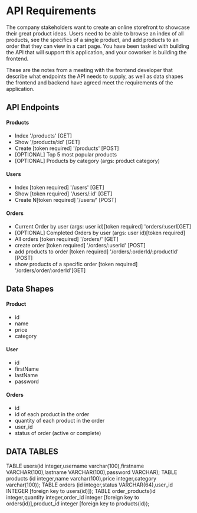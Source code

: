 # API Requirements
The company stakeholders want to create an online storefront to showcase their great product ideas. Users need to be able to browse an index of all products, see the specifics of a single product, and add products to an order that they can view in a cart page. You have been tasked with building the API that will support this application, and your coworker is building the frontend.

These are the notes from a meeting with the frontend developer that describe what endpoints the API needs to supply, as well as data shapes the frontend and backend have agreed meet the requirements of the application. 

## API Endpoints
#### Products
- Index '/products' [GET]
- Show   '/products/:id' [GET]
- Create [token required] '/products' [POST]
- [OPTIONAL] Top 5 most popular products 
- [OPTIONAL] Products by category (args: product category)

#### Users  
- Index [token required] '/users' [GET]
- Show [token required] '/users/:id' [GET]
- Create N[token required] '/users/' [POST]

#### Orders
- Current Order by user (args: user id)[token required] 'orders/:userI[GET]
- [OPTIONAL] Completed Orders by user (args: user id)[token required]
- All orders [token required] '/orders/' [GET]
- create order [token required] '/orders/:userId' [POST]
- add products to order [token required] '/orders/:orderId/:productId' [POST]
- show products of a specific order [token required] '/orders/order/:orderId'[GET]
## Data Shapes
#### Product
-  id
- name
- price
- category

#### User
- id
- firstName
- lastName
- password

#### Orders
- id
- id of each product in the order
- quantity of each product in the order
- user_id
- status of order (active or complete)

## DATA TABLES
TABLE users(id integer,username varchar(100),firstname VARCHAR(100),lastname VARCHAR(100),password VARCHAR);
TABLE products (id integer,name varchar(100),price integer,category varchar(100));
TABLE orders (id integer,status VARCHAR(64),user_id INTEGER [foreign key to users(id)]);
TABLE order_products(id integer,quantity integer,order_id integer [foreign key to orders(id)],product_id integer [foreign key to products(id));